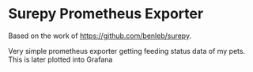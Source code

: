 # Surepy Prometheus Exporter

Based on the work of https://github.com/benleb/surepy.

Very simple prometheus exporter getting feeding status data of my pets. This is later plotted into Grafana